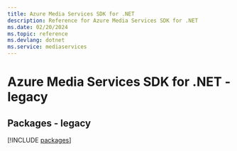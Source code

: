 ```yaml
---
title: Azure Media Services SDK for .NET
description: Reference for Azure Media Services SDK for .NET
ms.date: 02/20/2024
ms.topic: reference
ms.devlang: dotnet
ms.service: mediaservices
---
```

# Azure Media Services SDK for .NET - legacy
## Packages - legacy
[!INCLUDE [packages](media-services-index.md)]